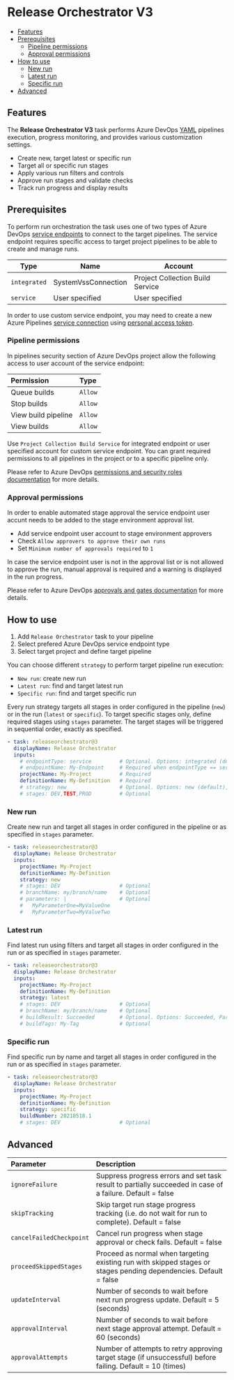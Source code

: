 # Release Orchestrator V3

- [Features](#features)
- [Prerequisites](#prerequisites)
  - [Pipeline permissions](#pipeline-permissions)
  - [Approval permissions](#approval-permissions)
- [How to use](#how-to-use)
  - [New run](#new-run)
  - [Latest run](#latest-run)
  - [Specific run](#specific-run)
- [Advanced](#advanced)

## Features

The **Release Orchestrator V3** task performs Azure DevOps [YAML](https://docs.microsoft.com/en-us/azure/devops/pipelines/get-started/pipelines-get-started) pipelines execution, progress monitoring, and provides various customization settings.

- Create new, target latest or specific run
- Target all or specific run stages
- Apply various run filters and controls
- Approve run stages and validate checks
- Track run progress and display results

## Prerequisites

To perform run orchestration the task uses one of two types of Azure DevOps [service endpoints](https://docs.microsoft.com/en-us/azure/devops/pipelines/library/service-endpoints) to connect to the target pipelines. The service endpoint requires specific access to target project pipelines to be able to create and manage runs.

Type | Name | Account
---- | ---- | -------
`integrated` | SystemVssConnection | Project Collection Build Service
`service` | User specified | User specified

In order to use custom service endpoint, you may need to create a new Azure Pipelines [service connection](https://docs.microsoft.com/en-us/azure/devops/pipelines/library/service-endpoints) using [personal access token](https://docs.microsoft.com/en-us/azure/devops/organizations/accounts/use-personal-access-tokens-to-authenticate).

### Pipeline permissions

In pipelines security section of Azure DevOps project allow the following access to user account of the service endpoint:

Permission | Type
:--------- | :---
Queue builds | `Allow`
Stop builds | `Allow`
View build pipeline | `Allow`
View builds | `Allow`

Use `Project Collection Build Service` for integrated endpoint or user specified account for custom service endpoint. You can grant required permissions to all pipelines in the project or to a specific pipeline only.

Please refer to Azure DevOps [permissions and security roles documentation](https://docs.microsoft.com/en-us/azure/devops/pipelines/policies/permissions) for more details.

### Approval permissions

In order to enable automated stage approval the service endpoint user accunt needs to be added to the stage environment approval list.

- Add service endpoint user account to stage environment approvers
- Check `Allow approvers to approve their own runs`
- Set `Minimum number of approvals required` to `1`

In case the service endpoint user is not in the approval list or is not allowed to approve the run, manual approval is required and a warning is displayed in the run progress.

Please refer to Azure DevOps [approvals and gates documentation](https://docs.microsoft.com/en-us/azure/devops/pipelines/process/approvals) for more details.

## How to use

1. Add `Release Orchestrator` task to your pipeline
2. Select prefered Azure DevOps service endpoint type
3. Select target project and define target pipeline

You can choose different `strategy` to perform target pipeline run execution:

- `New run`: create new run
- `Latest run`: find and target latest run
- `Specific run`: find and target specific run

Every run strategy targets all stages in order configured in the pipeline (`new`) or in the run (`latest` or `specific`). To target specific stages only, define required stages using `stages` parameter. The target stages will be triggered in sequential order, exactly as specified.

```yaml
- task: releaseorchestrator@3
  displayName: Release Orchestrator
  inputs:
    # endpointType: service         # Optional. Options: integrated (default), service
    # endpointName: My-Endpoint     # Required when endpointType == service
    projectName: My-Project         # Required
    definitionName: My-Definition   # Required
    # strategy: new                 # Optional. Options: new (default), latest, specific
    # stages: DEV,TEST,PROD         # Optional
```

### New run

Create new run and target all stages in order configured in the pipeline or as specified in `stages` parameter.

```yaml
- task: releaseorchestrator@3
  displayName: Release Orchestrator
  inputs:
    projectName: My-Project
    definitionName: My-Definition
    strategy: new
    # stages: DEV                   # Optional
    # branchName: my/branch/name    # Optional
    # parameters: |                 # Optional
    #   MyParameterOne=MyValueOne
    #   MyParameterTwo=MyValueTwo
```

### Latest run

Find latest run using filters and target all stages in order configured in the run or as specified in `stages` parameter.

```yaml
- task: releaseorchestrator@3
  displayName: Release Orchestrator
  inputs:
    projectName: My-Project
    definitionName: My-Definition
    strategy: latest
    # stages: DEV                   # Optional
    # branchName: my/branch/name    # Optional
    # buildResult: Succeeded        # Optional. Options: Succeeded, PartiallySucceeded, Failed or Canceled
    # buildTags: My-Tag             # Optional
```

### Specific run

Find specific run by name and target all stages in order configured in the run or as specified in `stages` parameter.

```yaml
- task: releaseorchestrator@3
  displayName: Release Orchestrator
  inputs:
    projectName: My-Project
    definitionName: My-Definition
    strategy: specific
    buildNumber: 20210518.1
    # stages: DEV                   # Optional
```

## Advanced

Parameter | Description
:-------- | :----------
`ignoreFailure` | Suppress progress errors and set task result to partially succeeded in case of a failure. Default = false
`skipTracking` | Skip target run stage progress tracking (i.e. do not wait for run to complete). Default = false
`cancelFailedCheckpoint` | Cancel run progress when stage approval or check fails. Default = false
`proceedSkippedStages` | Proceed as normal when targeting existing run with skipped stages or stages pending dependencies. Default = false
`updateInterval` | Number of seconds to wait before next run progress update. Default = 5 (seconds)
`approvalInterval` | Number of seconds to wait before next stage approval attempt. Default = 60 (seconds)
`approvalAttempts` | Number of attempts to retry approving target stage (if unsuccessful) before failing. Default = 10 (times)
